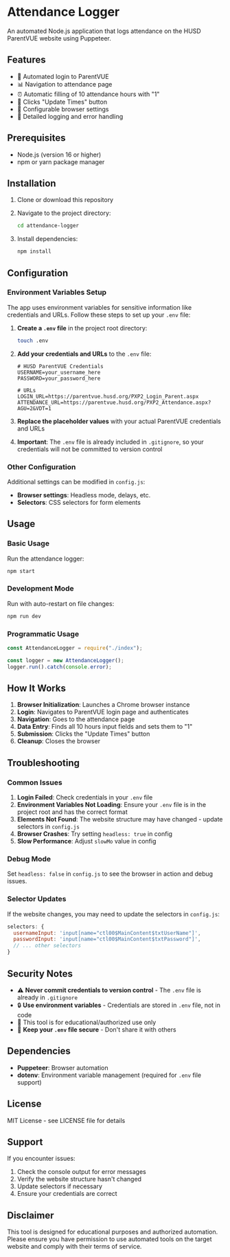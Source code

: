 # Attendance Logger

An automated Node.js application that logs attendance on the HUSD ParentVUE website using Puppeteer.

## Features

- 🔐 Automated login to ParentVUE
- 📊 Navigation to attendance page
- ⏰ Automatic filling of 10 attendance hours with "1"
- 🔄 Clicks "Update Times" button
- 🚀 Configurable browser settings
- 📝 Detailed logging and error handling

## Prerequisites

- Node.js (version 16 or higher)
- npm or yarn package manager

## Installation

1. Clone or download this repository
2. Navigate to the project directory:

   ```bash
   cd attendance-logger
   ```

3. Install dependencies:
   ```bash
   npm install
   ```

## Configuration

### Environment Variables Setup

The app uses environment variables for sensitive information like credentials and URLs. Follow these steps to set up your `.env` file:

1. **Create a `.env` file** in the project root directory:

   ```bash
   touch .env
   ```

2. **Add your credentials and URLs** to the `.env` file:

   ```env
   # HUSD ParentVUE Credentials
   USERNAME=your_username_here
   PASSWORD=your_password_here

   # URLs
   LOGIN_URL=https://parentvue.husd.org/PXP2_Login_Parent.aspx
   ATTENDANCE_URL=https://parentvue.husd.org/PXP2_Attendance.aspx?AGU=2&VDT=1
   ```

3. **Replace the placeholder values** with your actual ParentVUE credentials and URLs

4. **Important**: The `.env` file is already included in `.gitignore`, so your credentials will not be committed to version control

### Other Configuration

Additional settings can be modified in `config.js`:

- **Browser settings**: Headless mode, delays, etc.
- **Selectors**: CSS selectors for form elements

## Usage

### Basic Usage

Run the attendance logger:

```bash
npm start
```

### Development Mode

Run with auto-restart on file changes:

```bash
npm run dev
```

### Programmatic Usage

```javascript
const AttendanceLogger = require("./index");

const logger = new AttendanceLogger();
logger.run().catch(console.error);
```

## How It Works

1. **Browser Initialization**: Launches a Chrome browser instance
2. **Login**: Navigates to ParentVUE login page and authenticates
3. **Navigation**: Goes to the attendance page
4. **Data Entry**: Finds all 10 hours input fields and sets them to "1"
5. **Submission**: Clicks the "Update Times" button
6. **Cleanup**: Closes the browser

## Troubleshooting

### Common Issues

1. **Login Failed**: Check credentials in your `.env` file
2. **Environment Variables Not Loading**: Ensure your `.env` file is in the project root and has the correct format
3. **Elements Not Found**: The website structure may have changed - update selectors in `config.js`
4. **Browser Crashes**: Try setting `headless: true` in config
5. **Slow Performance**: Adjust `slowMo` value in config

### Debug Mode

Set `headless: false` in `config.js` to see the browser in action and debug issues.

### Selector Updates

If the website changes, you may need to update the selectors in `config.js`:

```javascript
selectors: {
  usernameInput: 'input[name="ctl00$MainContent$txtUserName"]',
  passwordInput: 'input[name="ctl00$MainContent$txtPassword"]',
  // ... other selectors
}
```

## Security Notes

- ⚠️ **Never commit credentials to version control** - The `.env` file is already in `.gitignore`
- 🔒 **Use environment variables** - Credentials are stored in `.env` file, not in code
- 🚫 This tool is for educational/authorized use only
- 🔐 **Keep your `.env` file secure** - Don't share it with others

## Dependencies

- **Puppeteer**: Browser automation
- **dotenv**: Environment variable management (required for `.env` file support)

## License

MIT License - see LICENSE file for details

## Support

If you encounter issues:

1. Check the console output for error messages
2. Verify the website structure hasn't changed
3. Update selectors if necessary
4. Ensure your credentials are correct

## Disclaimer

This tool is designed for educational purposes and authorized automation. Please ensure you have permission to use automated tools on the target website and comply with their terms of service.
